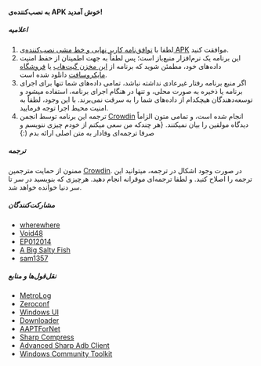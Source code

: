 #### به نصب‌کننده‌ی APK خوش آمدید!

##### اعلامیه
1. لطفا با [توافق‌نامه کاربر نهایی و خط مشی نصب‌کننده‌ی APK](https://github.com/Paving-Base/APK-Installer-UWP/blob/main/Privacy.md) موافقت کنید.
2. این برنامه یک نرم‌افزار منبع‌باز است؛ پس لطفاً به جهت اطمینان از حفظ امنیت داده‌های خود، مطمئن شوید که برنامه از [این مخزن گیت‌هاب](https://github.com/Paving-Base/APK-Installer-UWP) یا [ فروشگاه مایکروسافت](https://www.microsoft.com/store/apps/9NSHFKJ1D4BF) دانلود شده است.
3. اگر منبع برنامه رفتار غیرعادی نداشته نباشد، تمامی داده‌های شما تنها برای اجرای برنامه یا ذخیره به صورت محلی، و تنها در هنگام اجرای برنامه، استفاده میشود و توسعه‌دهندگان هیچکدام از داده‌های شما را به سرقت نمی‌برند. با این وجود، لطفاً به امنیت محیط اجرا توجه فرمایید.
4. ترجمه این برنامه توسط انجمن [Crowdin](https://crowdin.com/project/APKInstaller "Crowdin") انجام شده است، و تمامی متون الزاماً دیدگاه مولفین را بیان نمیکنند. {هر چندکه من سعی میکنم از خودم چیزی ننویسم و صرفا ترجمه‌ای وفادار به متن اصلی ارائه بدم (:}

##### ترجمه
ممنون از حمایت مترجمین [Crowdin](https://crowdin.com/project/APKInstaller "Crowdin"). در صورت وجود اشکال در ترجمه، میتوانید این ترجمه را اصلاح کنید. و لطفا ترجمه‌ای موقرانه انجام دهید. هرچیزی که بنویسید در سر تا سر دنیا خوانده خواهد شد.

##### مشارکت‌کنندگان
- [wherewhere](https://github.com/wherewhere)
- [Void48](https://github.com/Void48)
- [EP012014](https://github.com/EP012014)
- [A Big Salty Fish](https://github.com/bigsaltyfishes)
- [sam1357](https://github.com/sam1357)

##### نقل‌قول‌ها و منابع
- [MetroLog](https://github.com/novotnyllc/MetroLog "MetroLog")
- [Zeroconf](https://github.com/novotnyllc/Zeroconf "Zeroconf")
- [Windows UI](https://github.com/microsoft/microsoft-ui-xaml "Windows UI")
- [Downloader](https://github.com/bezzad/Downloader "Downloader")
- [AAPTForNet](https://github.com/canheo136/QuickLook.Plugin.ApkViewer "AAPTForNet")
- [Sharp Compress](https://github.com/adamhathcock/sharpcompress "Sharp Compress")
- [Advanced Sharp Adb Client](https://github.com/yungd1plomat/AdvancedSharpAdbClient "Advanced Sharp Adb Client")
- [Windows Community Toolkit](https://github.com/CommunityToolkit/WindowsCommunityToolkit "Windows Community Toolkit")